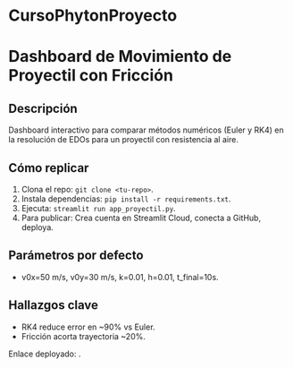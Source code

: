 # CursoPhytonProyecto

# Dashboard de Movimiento de Proyectil con Fricción

## Descripción
Dashboard interactivo para comparar métodos numéricos (Euler y RK4) en la resolución de EDOs para un proyectil con resistencia al aire.

## Cómo replicar
1. Clona el repo: `git clone <tu-repo>`.
2. Instala dependencias: `pip install -r requirements.txt`.
3. Ejecuta: `streamlit run app_proyectil.py`.
4. Para publicar: Crea cuenta en Streamlit Cloud, conecta a GitHub, deploya.

## Parámetros por defecto
- v0x=50 m/s, v0y=30 m/s, k=0.01, h=0.01, t_final=10s.

## Hallazgos clave
- RK4 reduce error en ~90% vs Euler.
- Fricción acorta trayectoria ~20%.

Enlace deployado: .
